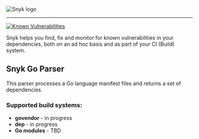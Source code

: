 ![Snyk logo](https://snyk.io/style/asset/logo/snyk-print.svg)

***

[![Known Vulnerabilities](https://snyk.io/test/github/snyk/snyk-go-parser/badge.svg)](https://snyk.io/test/github/snyk/snyk-go-parser)

Snyk helps you find, fix and monitor for known vulnerabilities in your dependencies, both on an ad hoc basis and as part of your CI (Build) system.

## Snyk Go Parser

This parser processes a Go language manifest files and returns a set of dependencies.

### Supported build systems:

* **govendor** - in progress
* **dep** - in progress
* **Go modules** - TBD
